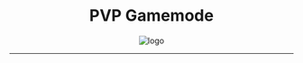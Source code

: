 <h1 align="center">PVP Gamemode</h1>

<div align="center">
  <img src="[https://i.imgur.com/0OJuJcS.png](https://cdn.discordapp.com/attachments/1270395429883744391/1307163364950016050/pvp_logo.png?ex=67394e40&is=6737fcc0&hm=af3152e46f59a4e5b5c18c08162cdda29128be89f8fb882567e13f6392d45428&)" alt="logo">
</div>

---
